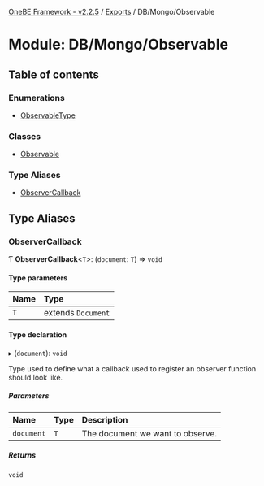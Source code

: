 [OneBE Framework - v2.2.5](../README.md) / [Exports](../modules.md) / DB/Mongo/Observable

# Module: DB/Mongo/Observable

## Table of contents

### Enumerations

- [ObservableType](../enums/DB_Mongo_Observable.ObservableType.md)

### Classes

- [Observable](../classes/DB_Mongo_Observable.Observable.md)

### Type Aliases

- [ObserverCallback](DB_Mongo_Observable.md#observercallback)

## Type Aliases

### ObserverCallback

Ƭ **ObserverCallback**<`T`\>: (`document`: `T`) => `void`

#### Type parameters

| Name | Type |
| :------ | :------ |
| `T` | extends `Document` |

#### Type declaration

▸ (`document`): `void`

Type used to define what a callback used to register an observer function should look like.

##### Parameters

| Name | Type | Description |
| :------ | :------ | :------ |
| `document` | `T` | The document we want to observe. |

##### Returns

`void`
